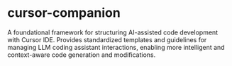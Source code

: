 # cursor-companion
A foundational framework for structuring AI-assisted code development with Cursor IDE. Provides standardized templates and guidelines for managing LLM coding assistant interactions, enabling more intelligent and context-aware code generation and modifications.
